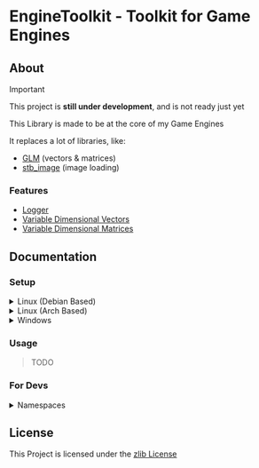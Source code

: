 # EngineToolkit - Toolkit for Game Engines

## About

> [!IMPORTANT]
> This project is **still under development**, and is not ready just yet

This Library is made to be at the core of my Game Engines

It replaces a lot of libraries, like:
- [GLM](https://github.com/g-truc/glm) (vectors & matrices)
- [stb_image](https://github.com/nothings/stb/blob/master/stb_image.h) (image loading)

### Features

- [Logger](../include/EngineToolkit/log)
- [Variable Dimensional Vectors](../include/EngineToolkit/vector)
- [Variable Dimensional Matrices](../include/EngineToolkit/matrix)

## Documentation

### Setup

<details>
<summary>Linux (Debian Based)</summary>

> TODO

</details>

<details>
<summary>Linux (Arch Based)</summary>

> TODO

</details>

<details>
<summary>Windows</summary>

> TODO

</details>

### Usage

> TODO

### For Devs

<details>
<summary>Namespaces</summary>

| Namespace | Description |
| --------- | ----------- |
| `EngineToolkit` | Library-Level Namespace |
| `EngineToolkit::internal` | Internal Types, Functions, etc |

</details>

## License

This Project is licensed under the [zlib License](https://opensource.org/license/zlib-license-php/)
